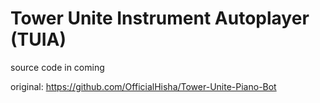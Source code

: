 # Tower Unite Instrument Autoplayer (TUIA)

source code in coming

original: https://github.com/OfficialHisha/Tower-Unite-Piano-Bot
